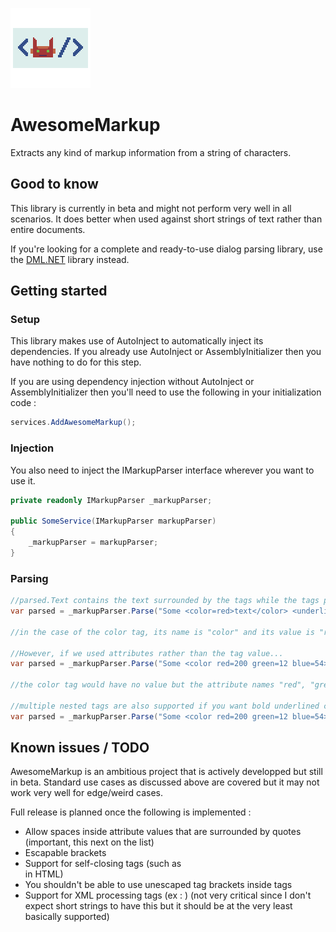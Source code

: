 ![AwesomeMarkup](https://github.com/Moreault/AwesomeMarkup/blob/master/awesomemarkup.png)
# AwesomeMarkup
Extracts any kind of markup information from a string of characters.

## Good to know

This library is currently in beta and might not perform very well in all scenarios. It does better when used against short strings of text rather than entire documents.

If you're looking for a complete and ready-to-use dialog parsing library, use the [DML.NET](https://github.com/Moreault/DML.NET) library instead.

## Getting started

### Setup

This library makes use of AutoInject to automatically inject its dependencies. If you already use AutoInject or AssemblyInitializer then you have nothing to do for this step.

If you are using dependency injection without AutoInject or AssemblyInitializer then you'll need to use the following in your initialization code :

```c#
services.AddAwesomeMarkup();
```

### Injection

You also need to inject the IMarkupParser interface wherever you want to use it.

```c#
private readonly IMarkupParser _markupParser;

public SomeService(IMarkupParser markupParser)
{
	_markupParser = markupParser;
}
```

### Parsing

```c#
//parsed.Text contains the text surrounded by the tags while the tags property contains information about the tags themselves
var parsed = _markupParser.Parse("Some <color=red>text</color> <underline>containing</underline> DML.");

//in the case of the color tag, its name is "color" and its value is "red"

//However, if we used attributes rather than the tag value...
var parsed = _markupParser.Parse("Some <color red=200 green=12 blue=54>text</color> <underline>containing</underline> DML.");

//the color tag would have no value but the attribute names "red", "green" and "blue" with values 200, 12 and 54 respectively.

//multiple nested tags are also supported if you want bold underlined colored text
var parsed = _markupParser.Parse("Some <color red=200 green=12 blue=54><underline><bold>text</bold></underline></color> <underline>containing</underline> DML.");

```

## Known issues / TODO
AwesomeMarkup is an ambitious project that is actively developped but still in beta. Standard use cases as discussed above are covered but it may not work very well for edge/weird cases.

Full release is planned once the following is implemented :
- Allow spaces inside attribute values that are surrounded by quotes (important, this next on the list)
- Escapable brackets
- Support for self-closing tags (such as <br /> in HTML)
- You shouldn't be able to use unescaped tag brackets inside tags
- Support for XML processing tags (ex : <?version?>) (not very critical since I don't expect short strings to have this but it should be at the very least basically supported)
